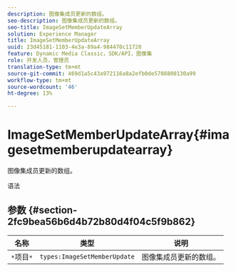 ```yaml
---
description: 图像集成员更新的数组。
seo-description: 图像集成员更新的数组。
seo-title: ImageSetMemberUpdateArray
solution: Experience Manager
title: ImageSetMemberUpdateArray
uuid: 23d45181-1103-4e3a-89a4-984470c11728
feature: Dynamic Media Classic，SDK/API，图像集
role: 开发人员，管理员
translation-type: tm+mt
source-git-commit: 469d1a5c43a972116a8a2efb0de5708800130a99
workflow-type: tm+mt
source-wordcount: '46'
ht-degree: 13%

---
```



# ImageSetMemberUpdateArray{#imagesetmemberupdatearray}

图像集成员更新的数组。

语法

## 参数 {#section-2fc9bea56b6d4b72b80d4f04c5f9b862}

| 名称 | 类型 | 说明 |
|---|---|---|
| `*`项目`*` | `types:ImageSetMemberUpdate` | 图像集成员更新的数组。 |

